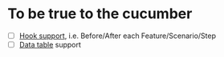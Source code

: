 # To be true to the cucumber

- [ ] [Hook support](https://github.com/cucumber/cucumber-js/blob/master/docs/support_files/hooks.md), i.e. Before/After each Feature/Scenario/Step
- [ ] [Data table](https://github.com/cucumber/cucumber-js/blob/master/docs/support_files/data_table_interface.md) support 